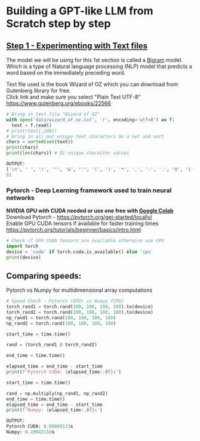 # Building a GPT-like LLM from Scratch step by step

## [Step 1 - Experimenting with Text files](1.bigramModel.ipynb)

The model we will be using for this 1st section is called a [Bigram](https://web.stanford.edu/~jurafsky/slp3/3.pdf) model. Which is a type of Natural language processing (NLP) model that predicts a word based on the immediately preceding word.

Text file used is the book Wizard of OZ which you can download from Gutenberg library for free.
<br>Click link and make sure you select "Plain Text UTF-8"
<br>https://www.gutenberg.org/ebooks/22566

```python
# Bring in text file "Wizard of OZ"
with open('data/wizard_of_oz.txt', 'r', encoding='utf=8') as f:
  text = f.read()
# print(text[:200])
# bring in all our uniqye text characters as a set and sort
chars = sorted(set(text))
print(chars)
print(len(chars)) # 81 unique character values

OUTPUT:
['\n', ' ', '!', '"', '&', "'", '(', ')', '*', ',', '-', '.', '0', '1', '2', '3', '4', '5', '6', '7', '8', '9', ':', ';', '?', 'A', 'B', 'C', 'D', 'E', 'F', 'G', 'H', 'I', 'J', 'K', 'L', 'M', 'N', 'O', 'P', 'Q', 'R', 'S', 'T', 'U', 'V', 'W', 'X', 'Y', 'Z', '[', ']', '_', 'a', 'b', 'c', 'd', 'e', 'f', 'g', 'h', 'i', 'j', 'k', 'l', 'm', 'n', 'o', 'p', 'q', 'r', 's', 't', 'u', 'v', 'w', 'x', 'y', 'z', '\ufeff']
81

```

### Pytorch - Deep Learning framework used to train neural networks

**NVIDIA GPU with CUDA needed or use one free with [Google Colab](https://colab.research.google.com/)**<br>
Download Pytorch - https://pytorch.org/get-started/locally/<br>
Enable GPU CUDA tensors if available for faster training times<br>
https://pytorch.org/tutorials/beginner/basics/intro.html

```python
# Check if GPU CUDA tensors are available otherwise use CPU
import torch
device = 'cuda' if torch.cuda.is_available() else 'cpu'
print(device)

```

## Comparing speeds:

Pytorch vs Numpy for multidimensional array computations

```python
# Speed Check - Pytorch (GPU) vs Numpy (CPU)
torch_rand1 = torch.rand(100, 100, 100, 100).to(device)
torch_rand2 = torch.rand(100, 100, 100, 100).to(device)
np_rand1 = torch.rand(100, 100, 100, 100)
np_rand2 = torch.rand(100, 100, 100, 100)

start_time = time.time()

rand = (torch_rand1 @ torch_rand2)

end_time = time.time()

elapsed_time = end_time - start_time
print(f'Pytorch CUDA: {elapsed_time:.8f}s')

start_time = time.time()

rand = np.multiply(np_rand1, np_rand2)
end_time = time.time()
elapsed_time = end_time - start_time
print(f'Numpy: {elapsed_time:.8f}s')

OUTPUT:
Pytorch CUDA: 0.00800133s
Numpy: 0.19042158s

```
